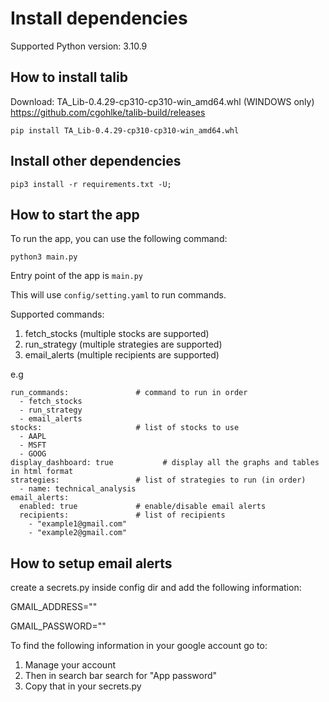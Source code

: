 # Install dependencies

Supported Python version: 3.10.9

## How to install talib
Download:
TA_Lib-0.4.29-cp310-cp310-win_amd64.whl (WINDOWS only)
https://github.com/cgohlke/talib-build/releases


```
pip install TA_Lib-0.4.29-cp310-cp310-win_amd64.whl
```

## Install other dependencies
```
pip3 install -r requirements.txt -U;
```

## How to start the app

To run the app, you can use the following command:
```
python3 main.py
```

Entry point of the app is `main.py`

This will use `config/setting.yaml` to run commands.

Supported commands:
1. fetch_stocks (multiple stocks are supported)
2. run_strategy (multiple strategies are supported)
3. email_alerts (multiple recipients are supported)

e.g
```
run_commands:               # command to run in order
  - fetch_stocks
  - run_strategy
  - email_alerts
stocks:                     # list of stocks to use
  - AAPL
  - MSFT
  - GOOG
display_dashboard: true           # display all the graphs and tables in html format
strategies:                 # list of strategies to run (in order)
  - name: technical_analysis
email_alerts:
  enabled: true             # enable/disable email alerts
  recipients:               # list of recipients
    - "example1@gmail.com"
    - "example2@gmail.com"
```


## How to setup email alerts

create a secrets.py inside config dir and add the following information:

GMAIL_ADDRESS=""

GMAIL_PASSWORD=""


To find the following information in your google account go to:
1. Manage your account 
2. Then in search bar search for "App password"
3. Copy that in your secrets.py